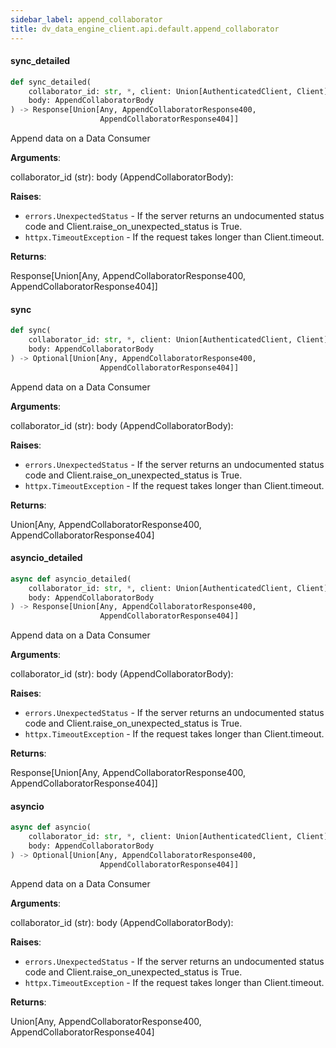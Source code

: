 ```yaml
---
sidebar_label: append_collaborator
title: dv_data_engine_client.api.default.append_collaborator
---
```


#### sync\_detailed

```python
def sync_detailed(
    collaborator_id: str, *, client: Union[AuthenticatedClient, Client],
    body: AppendCollaboratorBody
) -> Response[Union[Any, AppendCollaboratorResponse400,
                    AppendCollaboratorResponse404]]
```

Append data on a Data Consumer

**Arguments**:

  collaborator_id (str):
  body (AppendCollaboratorBody):
  

**Raises**:

- `errors.UnexpectedStatus` - If the server returns an undocumented status code and Client.raise_on_unexpected_status is True.
- `httpx.TimeoutException` - If the request takes longer than Client.timeout.
  

**Returns**:

  Response[Union[Any, AppendCollaboratorResponse400, AppendCollaboratorResponse404]]

#### sync

```python
def sync(
    collaborator_id: str, *, client: Union[AuthenticatedClient, Client],
    body: AppendCollaboratorBody
) -> Optional[Union[Any, AppendCollaboratorResponse400,
                    AppendCollaboratorResponse404]]
```

Append data on a Data Consumer

**Arguments**:

  collaborator_id (str):
  body (AppendCollaboratorBody):
  

**Raises**:

- `errors.UnexpectedStatus` - If the server returns an undocumented status code and Client.raise_on_unexpected_status is True.
- `httpx.TimeoutException` - If the request takes longer than Client.timeout.
  

**Returns**:

  Union[Any, AppendCollaboratorResponse400, AppendCollaboratorResponse404]

#### asyncio\_detailed

```python
async def asyncio_detailed(
    collaborator_id: str, *, client: Union[AuthenticatedClient, Client],
    body: AppendCollaboratorBody
) -> Response[Union[Any, AppendCollaboratorResponse400,
                    AppendCollaboratorResponse404]]
```

Append data on a Data Consumer

**Arguments**:

  collaborator_id (str):
  body (AppendCollaboratorBody):
  

**Raises**:

- `errors.UnexpectedStatus` - If the server returns an undocumented status code and Client.raise_on_unexpected_status is True.
- `httpx.TimeoutException` - If the request takes longer than Client.timeout.
  

**Returns**:

  Response[Union[Any, AppendCollaboratorResponse400, AppendCollaboratorResponse404]]

#### asyncio

```python
async def asyncio(
    collaborator_id: str, *, client: Union[AuthenticatedClient, Client],
    body: AppendCollaboratorBody
) -> Optional[Union[Any, AppendCollaboratorResponse400,
                    AppendCollaboratorResponse404]]
```

Append data on a Data Consumer

**Arguments**:

  collaborator_id (str):
  body (AppendCollaboratorBody):
  

**Raises**:

- `errors.UnexpectedStatus` - If the server returns an undocumented status code and Client.raise_on_unexpected_status is True.
- `httpx.TimeoutException` - If the request takes longer than Client.timeout.
  

**Returns**:

  Union[Any, AppendCollaboratorResponse400, AppendCollaboratorResponse404]

